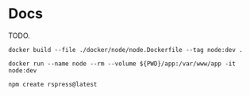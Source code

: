 # Docs

TODO.

```text
docker build --file ./docker/node/node.Dockerfile --tag node:dev .
```

```text
docker run --name node --rm --volume ${PWD}/app:/var/www/app -it node:dev
```

```text
npm create rspress@latest
```
